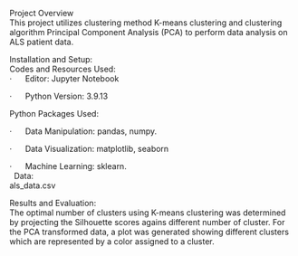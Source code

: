 Project Overview  
This project utilizes clustering method K-means clustering and clustering algorithm Principal Component Analysis (PCA) to perform data analysis on ALS patient data.  

Installation and Setup:  
Codes and Resources Used:  
·      Editor: Jupyter Notebook  

·      Python Version: 3.9.13  

Python Packages Used:  

·      Data Manipulation: pandas, numpy.  

·      Data Visualization: matplotlib, seaborn  
  
·      Machine Learning: sklearn.  
  
Data:  
als_data.csv  

Results and Evaluation:  
The optimal number of clusters using K-means clustering was determined by projecting the Silhouette scores agains different number of cluster.
For the PCA transformed data, a plot was generated showing different clusters which are represented by a color assigned to a cluster.
